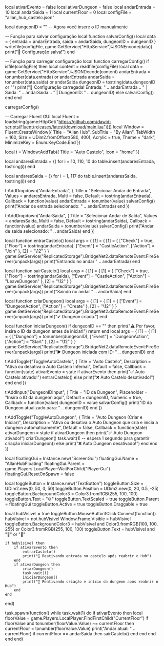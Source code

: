 local ativarEvento = false
local ativarDungeon = false
local andarEntrada = 10
local andarSaida = 1
local currentFloor = 0
local configFile = "allan_hub_castelo.json"

local dungeonID = "" -- Agora você insere o ID manualmente

-- Função para salvar configuração
local function salvarConfig()
    local data = {
        entrada = andarEntrada,
        saida = andarSaida,
        dungeonID = dungeonID
    }
    writefile(configFile, game:GetService("HttpService"):JSONEncode(data))
    print("💾 Configuração salva!")
end

-- Função para carregar configuração
local function carregarConfig()
    if isfile(configFile) then
        local content = readfile(configFile)
        local data = game:GetService("HttpService"):JSONDecode(content)
        andarEntrada = tonumber(data.entrada) or andarEntrada
        andarSaida = tonumber(data.saida) or andarSaida
        dungeonID = tostring(data.dungeonID or "")
        print("📂 Configuração carregada! Entrada: " .. andarEntrada .. " | Saída: " .. andarSaida .. " | DungeonID: " .. dungeonID)
    else
        salvarConfig()
    end
end

carregarConfig()

-- Carregar Fluent GUI
local Fluent = loadstring(game:HttpGet("https://github.com/dawid-scripts/Fluent/releases/latest/download/main.lua"))()
local Window = Fluent:CreateWindow({
    Title = "Allan Hub",
    SubTitle = "By Allan",
    TabWidth = 160,
    Size = UDim2.fromOffset(580, 400),
    Acrylic = true,
    Theme = "dark",
    MinimizeKey = Enum.KeyCode.End
})

local t = Window:AddTab({
    Title = "Auto Castelo",
    Icon = "home"
})

local andaresEntrada = {}
for i = 10, 110, 10 do
    table.insert(andaresEntrada, tostring(i))
end

local andaresSaida = {}
for i = 1, 117 do
    table.insert(andaresSaida, tostring(i))
end

t:AddDropdown("AndarEntrada", {
    Title = "Selecionar Andar de Entrada",
    Values = andaresEntrada,
    Multi = false,
    Default = tostring(andarEntrada),
    Callback = function(value)
        andarEntrada = tonumber(value)
        salvarConfig()
        print("Andar de entrada selecionado: " .. andarEntrada)
    end
})

t:AddDropdown("AndarSaida", {
    Title = "Selecionar Andar de Saída",
    Values = andaresSaida,
    Multi = false,
    Default = tostring(andarSaida),
    Callback = function(value)
        andarSaida = tonumber(value)
        salvarConfig()
        print("Andar de saída selecionado: " .. andarSaida)
    end
})

local function entrarCastelo()
    local args = {
        [1] = {
            [1] = {
                ["Check"] = true,
                ["Floor"] = tostring(andarEntrada),
                ["Event"] = "CastleAction",
                ["Action"] = "Join"
            },
            [2] = "\12"
        }
    }
    game:GetService("ReplicatedStorage").BridgeNet2.dataRemoteEvent:FireServer(unpack(args))
    print("Entrando no andar " .. andarEntrada)
end

local function sairCastelo()
    local args = {
        [1] = {
            [1] = {
                ["Check"] = true,
                ["Floor"] = tostring(andarSaida),
                ["Event"] = "CastleAction",
                ["Action"] = "LeaveDungeon"
            },
            [2] = "\12"
        }
    }
    game:GetService("ReplicatedStorage").BridgeNet2.dataRemoteEvent:FireServer(unpack(args))
    print("Saindo no andar " .. andarSaida)
end

local function criarDungeon()
    local args = {
        [1] = {
            [1] = {
                ["Event"] = "DungeonAction",
                ["Action"] = "Create"
            },
            [2] = "\12"
        }
    }
    game:GetService("ReplicatedStorage").BridgeNet2.dataRemoteEvent:FireServer(unpack(args))
    print("✔ Dungeon criada.")
end

local function iniciarDungeon()
    if dungeonID == "" then
        print("⚠️ Por favor, insira o ID da dungeon antes de iniciar!")
        return
    end
    local args = {
        [1] = {
            [1] = {
                ["Dungeon"] = tonumber(dungeonID),
                ["Event"] = "DungeonAction",
                ["Action"] = "Start"
            },
            [2] = "\12"
        }
    }
    game:GetService("ReplicatedStorage").BridgeNet2.dataRemoteEvent:FireServer(unpack(args))
    print("▶ Dungeon iniciada com ID: " .. dungeonID)
end

t:AddToggle("ToggleAutoCastelo", {
    Title = "Auto Castelo",
    Description = "Ativa ou desativa o Auto Castelo Infernal",
    Default = false,
    Callback = function(state)
        ativarEvento = state
        if ativarEvento then
            print("✅ Auto Castelo ativado!")
            entrarCastelo()
        else
            print("❌ Auto Castelo desativado!")
        end
    end
})

t:AddInput("DungeonIDInput", {
    Title = "ID da Dungeon",
    Placeholder = "Insira o ID da dungeon aqui",
    Default = dungeonID,
    Numeric = true,
    Callback = function(value)
        dungeonID = value
        salvarConfig()
        print("ID da Dungeon atualizado para: " .. dungeonID)
    end
})

t:AddToggle("ToggleAutoDungeon", {
    Title = "Auto Dungeon (Criar e Iniciar)",
    Description = "Ativa ou desativa o Auto Dungeon que cria e inicia a dungeon automaticamente",
    Default = false,
    Callback = function(state)
        ativarDungeon = state
        if ativarDungeon then
            print("✅ Auto Dungeon ativado!")
            criarDungeon()
            task.wait(1) -- espera 1 segundo para garantir criação
            iniciarDungeon()
        else
            print("❌ Auto Dungeon desativado!")
        end
    end
})

local floatingGui = Instance.new("ScreenGui")
floatingGui.Name = "AllanHubFloating"
floatingGui.Parent = game.Players.LocalPlayer:WaitForChild("PlayerGui")
floatingGui.ResetOnSpawn = false

local toggleButton = Instance.new("TextButton")
toggleButton.Size = UDim2.new(0, 50, 0, 50)
toggleButton.Position = UDim2.new(0, 20, 0.5, -25)
toggleButton.BackgroundColor3 = Color3.fromRGB(255, 100, 100)
toggleButton.Text = "⚙"
toggleButton.TextScaled = true
toggleButton.Parent = floatingGui
toggleButton.Active = true
toggleButton.Draggable = true

local hubVisivel = true
toggleButton.MouseButton1Click:Connect(function()
    hubVisivel = not hubVisivel
    Window.Frame.Visible = hubVisivel
    toggleButton.BackgroundColor3 = hubVisivel and Color3.fromRGB(100, 100, 255) or Color3.fromRGB(255, 100, 100)
    toggleButton.Text = hubVisivel and "🔼" or "🔽"

    if hubVisivel then
        if ativarEvento then
            entrarCastelo()
            print("🔁 Reativando entrada no castelo após reabrir o Hub")
        end
        if ativarDungeon then
            criarDungeon()
            task.wait(1)
            iniciarDungeon()
            print("🔁 Reativando criação e início da dungeon após reabrir o Hub")
        end
    end
end)

task.spawn(function()
    while task.wait(1) do
        if ativarEvento then
            local floorValue = game.Players.LocalPlayer:FindFirstChild("CurrentFloor")
            if floorValue and tonumber(floorValue.Value) ~= currentFloor then
                currentFloor = tonumber(floorValue.Value)
                print("Andar atual: " .. currentFloor)
                if currentFloor == andarSaida then
                    sairCastelo()
                end
            end
        end
    end
end)
